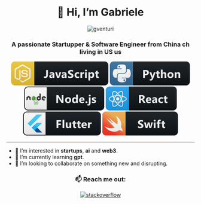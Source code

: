 <h1 align="center">👋 Hi, I’m Gabriele</h1>
<p align="center"> <img src="https://komarev.com/ghpvc/?username=gventuri&label=Profile%20views&color=0e75b6&style=flat" alt="gventuri" /> </p>
<h3 align="center">A passionate Startupper & Software Engineer from China ch living in US us</h3>

<div align="center" style="margin-bottom: 10px">
  <img src="https://github.com/MikeCodesDotNET/ColoredBadges/raw/master/svg/dev/languages/js.svg" alt="js" style="max-width: 100%;">
  <img src="https://github.com/MikeCodesDotNET/ColoredBadges/raw/master/svg/dev/languages/python.svg" alt="js" style="max-width: 100%;">
  <img src="https://github.com/MikeCodesDotNET/ColoredBadges/raw/master/svg/dev/frameworks/nodejs.svg" alt="nodejs" style="max-width: 100%;">
  <img src="https://github.com/MikeCodesDotNET/ColoredBadges/raw/master/svg/dev/frameworks/react.svg" alt="react" style="max-width: 100%;">
  <img src="https://github.com/MikeCodesDotNET/ColoredBadges/raw/master/svg/dev/frameworks/flutter.svg" alt="flutter" style="max-width: 100%;">
  <img src="https://github.com/MikeCodesDotNET/ColoredBadges/raw/master/svg/dev/languages/swift.svg" alt="js" style="max-width: 100%;">
</div>

<hr />

- 👀 I’m interested in **startups**, **ai** and **web3**.
- 🌱 I’m currently learning **gpt**.
- 💞️ I’m looking to collaborate on something new and disrupting.

<h3 align="center">📫 Reach me out:</h3>
<div align="center">

  <a href="https://github.com/paradox133">
    <img src="https://github.com/MikeCodesDotNET/ColoredBadges/raw/master/svg/social/github.svg" alt="stackoverflow" style="max-width: 100%;">
  </a>
</div>

<!---
gventuri/gventuri is a ✨ special ✨ repository because its `README.md` (this file) appears on your GitHub profile.
You can click the Preview link to take a look at your changes.
--->
